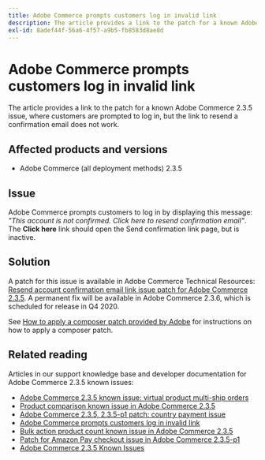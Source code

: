 ```yaml
---
title: Adobe Commerce prompts customers log in invalid link
description: The article provides a link to the patch for a known Adobe Commerce 2.3.5 issue, where customers are prompted to log in, but the link to resend a confirmation email does not work.
exl-id: 8adef44f-56a6-4f57-a9b5-fb8583d8ae8d
---
```

# Adobe Commerce prompts customers log in invalid link

The article provides a link to the patch for a known Adobe Commerce 2.3.5 issue, where customers are prompted to log in, but the link to resend a confirmation email does not work.

## Affected products and versions

* Adobe Commerce (all deployment methods) 2.3.5

## Issue

Adobe Commerce prompts customers to log in by displaying this message: *"This account is not confirmed. Click here to resend confirmation email"*. The **Click here** link should open the Send confirmation link page, but is inactive.

## Solution

A patch for this issue is available in Adobe Commerce Technical Resources: [Resend account confirmation email link issue patch for Adobe Commerce 2.3.5](https://magento.com/tech-resources/download?_ga=2.193540264.409362045.1590506265-807369446.1578680711#download2368). A permanent fix will be available in Adobe Commerce 2.3.6, which is scheduled for release in Q4 2020.

See [How to apply a composer patch provided by Adobe](/help/how-to/general/how-to-apply-a-composer-patch-provided-by-magento.md) for instructions on how to apply a composer patch.

## Related reading

Articles in our support knowledge base and developer documentation for Adobe Commerce 2.3.5 known issues:

* [Adobe Commerce 2.3.5 known issue: virtual product multi-ship orders](https://support.magento.com/hc/en-us/articles/360044461831)
* [Product comparison known issue in Adobe Commerce 2.3.5](https://support.magento.com/hc/en-us/articles/360043970452)
* [Adobe Commerce 2.3.5, 2.3.5-p1 patch: country payment issue](https://support.magento.com/hc/en-us/articles/360043955991)
* [Adobe Commerce prompts customers log in invalid link](https://support.magento.com/hc/en-us/articles/360043857372)
* [Bulk action product count known issue in Adobe Commerce 2.3.5](https://support.magento.com/hc/en-us/articles/360044839691)
* [Patch for Amazon Pay checkout issue in Adobe Commerce 2.3.5-p1](https://support.magento.com/hc/en-us/articles/360042646332)
* [Adobe Commerce 2.3.5 Known Issues](https://devdocs.magento.com/guides/v2.3/release-notes/release-notes-2-3-5-commerce.html#known-issues)
